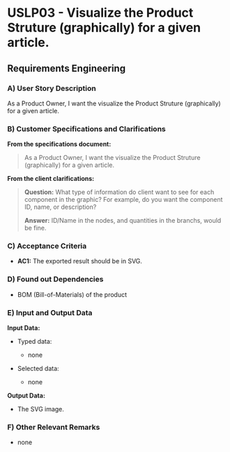 # USLP03 - Visualize the Product Struture (graphically) for a given article.

## Requirements Engineering

### A) User Story Description

As a Product Owner, I want the visualize the Product Struture (graphically) for a given article.

### B) Customer Specifications and Clarifications

**From the specifications document:**

>  As a Product Owner, I want the visualize the Product Struture (graphically) for a given article.

**From the client clarifications:**

> **Question:** What type of information do client want to see for each component in the graphic? For example, do you want the component ID, name, or description?
>
> **Answer:** ID/Name in the nodes, and quantities in the branchs, would be fine.


### C) Acceptance Criteria

* **AC1:** The exported result should be in SVG.

### D) Found out Dependencies

* BOM (Bill-of-Materials) of the product

### E) Input and Output Data

**Input Data:**

* Typed data:
    * none

* Selected data:
    * none

**Output Data:**

* The SVG image.

### F) Other Relevant Remarks

* none
